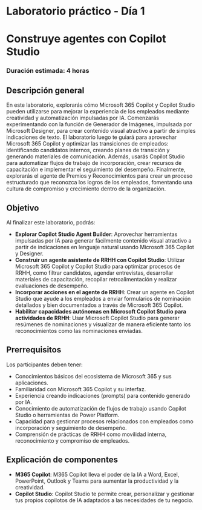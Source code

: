 # Laboratorio práctico - Día 1

# Construye agentes con Copilot Studio

### Duración estimada: 4 horas

## Descripción general

En este laboratorio, explorarás cómo Microsoft 365 Copilot y Copilot Studio pueden utilizarse para mejorar la experiencia de los empleados mediante creatividad y automatización impulsadas por IA. Comenzarás experimentando con la función de Generador de Imágenes, impulsada por Microsoft Designer, para crear contenido visual atractivo a partir de simples indicaciones de texto. El laboratorio luego te guiará para aprovechar Microsoft 365 Copilot y optimizar las transiciones de empleados: identificando candidatos internos, creando planes de transición y generando materiales de comunicación. Además, usarás Copilot Studio para automatizar flujos de trabajo de incorporación, crear recursos de capacitación e implementar el seguimiento del desempeño. Finalmente, explorarás el agente de Premios y Reconocimientos para crear un proceso estructurado que reconozca los logros de los empleados, fomentando una cultura de compromiso y crecimiento dentro de la organización.

## Objetivo

Al finalizar este laboratorio, podrás:

- **Explorar Copilot Studio Agent Builder**: Aprovechar herramientas impulsadas por IA para generar fácilmente contenido visual atractivo a partir de indicaciones en lenguaje natural usando Microsoft 365 Copilot y Designer.
- **Construir un agente asistente de RRHH con Copilot Studio**: Utilizar Microsoft 365 Copilot y Copilot Studio para optimizar procesos de RRHH, como filtrar candidatos, agendar entrevistas, desarrollar materiales de capacitación, recopilar retroalimentación y realizar evaluaciones de desempeño.
- **Incorporar acciones en el agente de RRHH**: Crear un agente en Copilot Studio que ayude a los empleados a enviar formularios de nominación detallados y bien documentados a través de Microsoft 365 Copilot.
- **Habilitar capacidades autónomas en Microsoft Copilot Studio para actividades de RRHH**: Usar Microsoft Copilot Studio para generar resúmenes de nominaciones y visualizar de manera eficiente tanto los reconocimientos como las nominaciones enviadas.

## Prerrequisitos

Los participantes deben tener:

- Conocimientos básicos del ecosistema de Microsoft 365 y sus aplicaciones.
- Familiaridad con Microsoft 365 Copilot y su interfaz.
- Experiencia creando indicaciones (prompts) para contenido generado por IA.
- Conocimiento de automatización de flujos de trabajo usando Copilot Studio o herramientas de Power Platform.
- Capacidad para gestionar procesos relacionados con empleados como incorporación y seguimiento de desempeño.
- Comprensión de prácticas de RRHH como movilidad interna, reconocimiento y compromiso de empleados.

## Explicación de componentes

- **M365 Copilot**: M365 Copilot lleva el poder de la IA a Word, Excel, PowerPoint, Outlook y Teams para aumentar la productividad y la creatividad.
- **Copilot Studio**: Copilot Studio te permite crear, personalizar y gestionar tus propios copilotos de IA adaptados a las necesidades de tu negocio.
